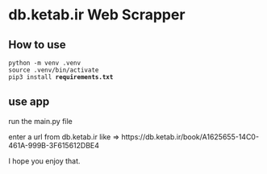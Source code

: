 <div class="header">
<h1 style='border: none;'>db.ketab.ir Web Scrapper</h1>
</div>

<div class="help">
<h2>How to use</h2>
<p><code><pre>
python -m venv .venv
source .venv/bin/activate
pip3 install <b>requirements.txt</b></pre></code></p>

<h2>use app</h2>
<p>run the main.py file</p>
<p>enter a url from db.ketab.ir like => https://db.ketab.ir/book/A1625655-14C0-461A-999B-3F615612DBE4</p>
<p>I hope you enjoy that.</p>
</div>